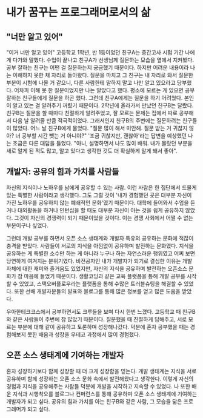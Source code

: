 # 내가 꿈꾸는 프로그래머로서의 삶

## "너만 알고 있어"

"이거 너만 알고 있어" 고등학교 1학년, 반 1등이었던 친구A는 중간고사 시험 기간 나에게 다가와 말했다. 수업이 끝나고 친구A가 선생님께 질문하는 모습을 옆에서 지켜봤다. 공부 잘하는 친구는 어떤 걸 질문하는지 궁금했기 때문이다. 하지만 어려운 내용이라 나는 이해하지 못한 채 자리로 돌아왔다. 질문을 마치고 그 친구는 내 자리로 와서 질문한 부분이 시험에 나올 거 같으니, 다른 사람한테 말하지 말고 나만 알고 있으라고 당부했다. 어차피 이해 못 한 질문이었지만 나는 알았다고 했다. 평소에 모르는 게 있으면 공부 잘하는 친구들에게 질문을 하곤 했다. 그런데 친구A에게는 질문을 하기 어려웠다. 본인이 알고 있는 걸 알려주기 꺼렸기 때문이다. 2학년에 올라가서 만났던 친구B는 달랐다. 친구B는 질문을 할 때마다 친절하게 알려주었고, 잘 모르는 문제는 집에서 따로 공부해서 다음 날 알려줄 만큼 적극적이었다. 그래서인지 친구B의 주변에는 질문하려는 친구들이 많았다. 어느 날 친구B에게 물었다. "질문 많이 해서 미안해. 질문 받는 거 귀찮지 않아? 너 공부할 시간 뺏는 거 아니야?"  '조금 귀찮지만, 괜찮아'라는 답변을 예상했던 나는 조금은 다른 대답을 들었다. "아니, 설명하면서 나도 많이 배워. 내가 몰랐던 부분을 새로 알게 된 적도 많고, 알고 있다고 생각한 것도 더 확실하게 알게 돼서 좋아". 

## 개발자: 공유의 힘과 가치를 사람들

자신의 지식이나 노하우를 남에게 공유할 수 있는 사람. 이런 사람은 한 집단에서 드물게 있는 특별한 사람이라고 생각했다. 그도 그럴 것이 '내가 경험했던 곳은 대부분 자신이 가진 노하우를 공유하지 않는 폐쇄적인 문화'였기 때문이다. 대학에 들어와서 수업을 듣거나 대외활동을 하거나 인턴십을 할 때도 대부분 자신이 아는 것을 쉽게 공유하지 않았다. 그것이 자신의 경쟁력이 되기 때문이었을 것이다. 이는 경쟁 사회에서 어쩔 수 없는 부분이구나 싶었다.

그런데 개발 공부를 하면서 오픈 소스 생태계와 개발자 특유의 공유하는 문화에 적잖이 충격을 받았다. 사람들이 서로의 지식을 아낌없이 공유하며 발전하는 문화였다. 지식을 공유하는 게 특별한 소수만 하는 게 아니라 누구나 하는 자연스러운 행위였고 어찌 보면 당연하게 여겨지는 분위기였다. 비전공자인 내가 개발자가 되기로 결심한 이유는 개발 자체에 대한 재미와 즐거움도 있었지만, 자신의 지식을 공유하며 발전하는 오픈소스 문화가 참 마음에 들었기 때문이다. 생활코딩과 같은 교육 플랫폼을 통해 개발 공부를 시작할 수 있었고, 스택오버플로우라는 플랫폼을 통해 수많은 트러블슈팅을 해결할 수 있었다. 또한 선배 개발자분들의 발표와 블로그를 통해 많은 정보를 얻고 많은 도움을 받았다.

우아한테크코스에서 공부하면서도 크루들을 보며 다시 한번 느꼈다. 고등학교 때 친구B와 같은 사람들이 주변에 참 많았기 때문이다. 질문했을 때 친절하게 답해주고, 서로 모르는 부분에 대해 같이 공유하고 토론하며 성장해나갔다. 덕분에 혼자 공부했을 때는 경험해보지 못한 배움과 성장을 우테코 과정에서 많이 경험했다.

## 오픈 소스 생태계에 기여하는 개발자

혼자 성장하기보다 함께 성장할 때 더 크게 성장함을 믿는다. 개발 생태계는 지식을 서로 공유하며 함께 성장하는 오픈 소스 문화 속에서 발전해왔다고 생각한다. 이렇게 자신의 경험과 지식을 공유해주는 사람들 덕분에 개발을 시작하고 지속할 수 있었다. 나 또한 배운 지식과 시행착오를 블로그나 컨퍼런스를 통해 공유하며 오픈 소스 생태계에 기여하는 개발자가 되고 싶다. 공유의 힘과 가치를 아는 친구B와 같은 사람, 그 모습을 닮은 프로그래머가 되고 싶다.
